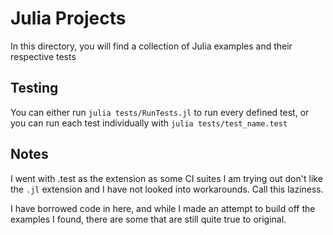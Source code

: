 # Julia Projects

In this directory, you will find a collection of Julia examples and their respective tests

## Testing

You can either run `julia tests/RunTests.jl` to run every defined test, or you can
run each test individually with `julia tests/test_name.test`

## Notes

I went with .test as the extension as some CI suites I am trying out don't like the `.jl` extension
and I have not looked into workarounds. Call this laziness.

I have borrowed code in here, and while I made an attempt to build off the examples I found, there are some that are still quite true to original.
